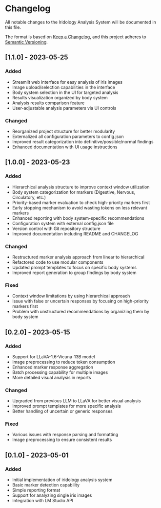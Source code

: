 # Changelog

All notable changes to the Iridology Analysis System will be documented in this file.

The format is based on [Keep a Changelog](https://keepachangelog.com/en/1.0.0/),
and this project adheres to [Semantic Versioning](https://semver.org/spec/v2.0.0.html).

## [1.1.0] - 2023-05-25

### Added
- Streamlit web interface for easy analysis of iris images
- Image upload/selection capabilities in the interface
- Body system selection in the UI for targeted analysis
- Results visualization organized by body system
- Analysis results comparison feature
- User-adjustable analysis parameters via UI controls

### Changed
- Reorganized project structure for better modularity
- Externalized all configuration parameters to config.json
- Improved result categorization into definitive/possible/normal findings
- Enhanced documentation with UI usage instructions

## [1.0.0] - 2023-05-23

### Added
- Hierarchical analysis structure to improve context window utilization
- Body system categorization for markers (Digestive, Nervous, Circulatory, etc.)
- Priority-based marker evaluation to check high-priority markers first
- Early stopping mechanism to avoid wasting tokens on less relevant markers
- Enhanced reporting with body system-specific recommendations
- Configuration system with external config.json file
- Version control with Git repository structure
- Improved documentation including README and CHANGELOG

### Changed
- Restructured marker analysis approach from linear to hierarchical
- Refactored code to use modular components
- Updated prompt templates to focus on specific body systems
- Improved report generation to group findings by body system

### Fixed
- Context window limitations by using hierarchical approach
- Issue with false or uncertain responses by focusing on high-priority markers first
- Problem with unstructured recommendations by organizing them by body system

## [0.2.0] - 2023-05-15

### Added
- Support for LLaVA-1.6-Vicuna-13B model
- Image preprocessing to reduce token consumption
- Enhanced marker response aggregation
- Batch processing capability for multiple images
- More detailed visual analysis in reports

### Changed
- Upgraded from previous LLM to LLaVA for better visual analysis
- Improved prompt templates for more specific analysis
- Better handling of uncertain or generic responses

### Fixed
- Various issues with response parsing and formatting
- Image preprocessing to ensure consistent results

## [0.1.0] - 2023-05-01

### Added
- Initial implementation of iridology analysis system
- Basic marker detection capability
- Simple reporting format
- Support for analyzing single iris images
- Integration with LM Studio API 